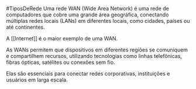 #TiposDeRede 
Uma rede WAN (Wide Area Network) é uma rede de computadores que cobre uma grande área geográfica, conectando múltiplas redes locais (LANs) em diferentes locais, como cidades, países ou até continentes. 

A [[Internet]] é o maior exemplo de uma WAN. 

As WANs permitem que dispositivos em diferentes regiões se comuniquem e compartilhem recursos, utilizando tecnologias como linhas telefônicas, fibras ópticas, satélites ou conexões sem fio. 

Elas são essenciais para conectar redes corporativas, instituições e usuários em larga escala.